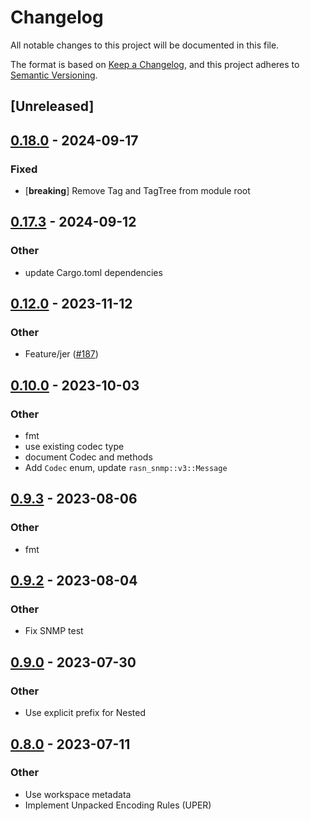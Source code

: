 # Changelog
All notable changes to this project will be documented in this file.

The format is based on [Keep a Changelog](https://keepachangelog.com/en/1.0.0/),
and this project adheres to [Semantic Versioning](https://semver.org/spec/v2.0.0.html).

## [Unreleased]

## [0.18.0](https://github.com/librasn/rasn/compare/rasn-snmp-v0.17.3...rasn-snmp-v0.18.0) - 2024-09-17

### Fixed

- [**breaking**] Remove Tag and TagTree from module root

## [0.17.3](https://github.com/librasn/rasn/compare/rasn-snmp-v0.17.2...rasn-snmp-v0.17.3) - 2024-09-12

### Other

- update Cargo.toml dependencies

## [0.12.0](https://github.com/XAMPPRocky/rasn/compare/rasn-snmp-v0.11.1...rasn-snmp-v0.12.0) - 2023-11-12

### Other
- Feature/jer ([#187](https://github.com/XAMPPRocky/rasn/pull/187))

## [0.10.0](https://github.com/XAMPPRocky/rasn/compare/rasn-snmp-v0.9.5...rasn-snmp-v0.10.0) - 2023-10-03

### Other
- fmt
- use existing codec type
- document Codec and methods
- Add `Codec` enum, update `rasn_snmp::v3::Message`

## [0.9.3](https://github.com/XAMPPRocky/rasn/compare/rasn-snmp-v0.9.2...rasn-snmp-v0.9.3) - 2023-08-06

### Other
- fmt

## [0.9.2](https://github.com/XAMPPRocky/rasn/compare/rasn-snmp-v0.9.1...rasn-snmp-v0.9.2) - 2023-08-04

### Other
- Fix SNMP test

## [0.9.0](https://github.com/XAMPPRocky/rasn/compare/rasn-snmp-v0.8.2...rasn-snmp-v0.9.0) - 2023-07-30

### Other
- Use explicit prefix for Nested

## [0.8.0](https://github.com/XAMPPRocky/rasn/compare/rasn-snmp-v0.7.0...rasn-snmp-v0.8.0) - 2023-07-11

### Other
- Use workspace metadata
- Implement Unpacked Encoding Rules (UPER)
